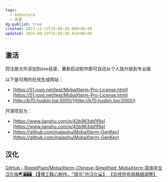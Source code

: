 ```yaml
---
tags:
  - mobaxterm
  - 资源
dg-publish: true
created: 2023-12-13T15:09:20.000+08:00
updated: 2024-09-23T15:56:30.414+08:00
---
```

## 激活
将注册文件添加到exe目录，重新启动软件即可自动从个人版升级到专业版

以下是可用的在线生成网站：  
- [https://51.ruyo.net/test/MobaXterm-Pro-License.html](https://51.ruyo.net/test/MobaXterm-Pro-License.html)  
- [http://b70.husbin.top:5000/](http://b70.husbin.top:5000/)

开源项目为：  
- [https://www.jianshu.com/p/42b963dd1f9a](https://www.jianshu.com/p/42b963dd1f9a)  
- [https://github.com/malaohu/MobaXterm-GenKey](https://github.com/malaohu/MobaXterm-GenKey)
## 汉化
[GitHub - RipplePiam/MobaXterm-Chinese-Simplified: MobaXterm 简体中文汉化版🌏🖥🖥🖥 【💌慢工精心制作，"提示"也汉化💻】 【😍控件布局精细调整】](https://github.com/RipplePiam/MobaXterm-Chinese-Simplified)